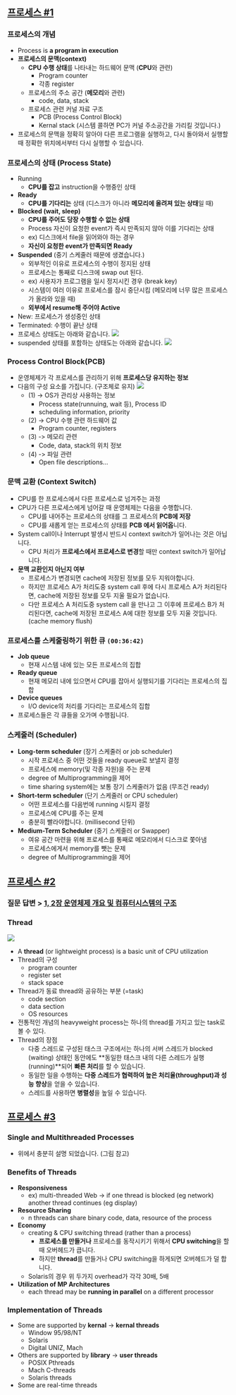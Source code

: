 ## [프로세스 #1](https://core.ewha.ac.kr/publicview/C0101020140318134023355997?vmode=f)

### 프로세스의 개념

- Process is **a program in execution**
- **프로세스의 문맥(context)**
  - **CPU 수행 상태**를 나타내는 하드웨어 문맥 (**CPU**와 관련)
    - Program counter
    - 각종 register
  - 프로세스의 주소 공간 (**메모리**와 관련)
    - code, data, stack
  - 프로세스 관련 커널 자료 구조
    - PCB (Process Control Block)
    - Kernal stack (시스템 콜하면 PC가 커널 주소공간을 가리킬 것입니다.)
- 프로세스의 문맥을 정확히 알아야 다른 프로그램을 실행하고, 다시 돌아와서 실행할 때 정확한 위치에서부터 다시 실행할 수 있습니다.

### 프로세스의  상태 (Process State)

- Running
  - **CPU를 잡고** instruction을 수행중인 상태
- **Ready**
  - **CPU를 기다리는** 상태 (디스크가 아니라 **메모리에 올려져 있는 상태**일 때)
- **Blocked (wait, sleep)**
  - **CPU를 주어도 당장 수행할 수 없는 상태**
  - Process 자신이 요청한 event가 즉시 만족되지 않아 이를 기다리는 상태
  - ex) 디스크에서 file을 읽어와야 하는 경우
  - **자신이 요청한 event가 만족되면 Ready** 
- **Suspended** (중기 스케줄러 때문에 생겼습니다.)
  - 외부적인 이유로 프로세스의 수행이 정지된 상태
  - 프로세스는 통째로 디스크에 swap out 된다.
  - ex) 사용자가 프로그램을 일시 정지시킨 경우 (break key)
  - 시스템이 여러 이유로 프로세스를 잠시 중단시킴 (메모리에 너무 많은 프로세스가 올라와 있을 때)
  - **외부에서 resume해 주어야 Active**
- New: 프로세스가 생성중인 상태
- Terminated: 수행이 끝난 상태
- 프로세스 상태도는 아래와 같습니다.
  ![](imgs/3_process_transition.png)
- suspended 상태를 포함하는 상태도는 아래와 같습니다.
  ![](imgs/3_new_process_transition.png)

### Process Control Block(PCB)

- 운영체제가 각 프로세스를 관리하기 위해 **프로세스당 유지하는 정보**
- 다음의 구성 요소를 가집니다. (구조체로 유지)
  ![](imgs/3_PCB.png)
  - (1) -> OS가 관리상 사용하는 정보
    - Process state(runnuing, wait 등), Process ID
    - scheduling information, priority
  - (2) -> CPU 수행 관련 하드웨어 값
    - Program counter, registers
  - (3) -> 메모리 관련
    - Code, data, stack의 위치 정보
  - (4) -> 파일 관련
    - Open file descriptions...

### 문맥 교환 (Context Switch)

- CPU를 한 프로세스에서 다른 프로세스로 넘겨주는 과정
- CPU가 다른 프로세스에게 넘어갈 때 운영체제는 다음을 수행합니다.
  - CPU를 내어주는 프로세스의 상태를 그 프로세스의 **PCB에 저장**
  - CPU를 새롭게 얻는 프로세스의 상태를 **PCB 에서 읽어옵**니다.
- System call이나 Interrupt 발생시 반드시 context switch가 일어나는 것은 아닙니다.
  - CPU 처리가 **프로세스에서 프로세스로 변경**할 때만 context switch가 일어납니다.
- **문맥 교환인지 아닌지 여부**
  - 프로세스가 변경되면 cache에 저장된 정보를 모두 지워야합니다.
  - 하지만 프로세스 A가 처리도중 system call 후에 다시 프로세스 A가 처리된다면, cache에 저장된 정보를 모두 지울 필요가 없습니다.
  - 다만 프로세스 A 처리도중 system call 을 만나고 그 이후에 프로세스 B가 처리된다면, cache에 저장된 프로세스 A에 대한 정보를 모두 지울 것입니다. (cache memory flush)

### 프로세스를 스케줄링하기 위한 큐 `(00:36:42)`

- **Job queue**
  - 현재 시스템 내에 있는 모든 프로세스의 집합
- **Ready queue**
  - 현재 메모리 내에 있으면서 CPU를 잡아서 실행되기를 기다리는 프로세스의 집합
- **Device queues**
  - I/O device의 처리를 기다리는 프로세스의 집합
- 프로세스들은 각 큐들을 오가며 수행됩니다.

### 스케줄러 (Scheduler)

- **Long-term scheduler** (장기 스케줄러 or job scheduler)
  - 시작 프로세스 중 어떤 것들을 ready queue로 보낼지 결정
  - 프로세스에 memory(및 각종 자원)을 주는 문제
  - degree of Multiprogramming을 제어
  - time sharing system에는 보통 장기 스케줄러가 없음 (무조건 ready)
- **Short-term scheduler** (단기 스케줄러 or CPU scheduler)
  - 어떤 프로세스를 다음번에 running 시킬지 결정
  - 프로세스에 CPU를 주는 문제
  - 충분히 빨라야합니다. (millisecond 단위)
- **Medium-Term Scheduler** (중기 스케줄러 or Swapper)
  - 여유 공간 마련을 위해 프로세스를 통째로 메모리에서 디스크로 쫓아냄
  - 프로세스에게서 memory를 뺏는 문제
  - degree of Multiprogramming을 제어

## [프로세스 #2](https://core.ewha.ac.kr/publicview/C0101020140321141759959993?vmode=f)

### 질문 답변 > [1, 2장 운영체제 개요 및 컴퓨터시스템의 구조](운영체제/1,-2장-운영체제-개요-및-컴퓨터시스템의-구조.md)

### Thread

![](imgs/3_thread.png)

- A **thread** (or lightweight process) is a basic unit of CPU utilization
- Thread의 구성
  - program counter
  - register set
  - stack space
- Thread가 동료 thread와 공유하는 부분 (=task)
  - code section
  - data section
  - OS resources
- 전통적인 개념의 heavyweight process는 하나의 thread를 가지고 있는 task로 볼 수 있다.
- Thread의 장점
  - 다중 스레드로 구성된 태스크 구조에서는 하나의 서버 스레드가 blocked (waiting) 상태인 동안에도 **동일한 태스크 내의 다른 스레드가 실행 (running)**되어 **빠른 처리**를 할 수 있습니다.
  - 동일한 일을 수행하는 **다중 스레드가 협력하여 높은 처리율(throughput)과 성능 향상**을 얻을 수 있습니다.
  - 스레드를 사용하면 **병렬성**을 높일 수 있습니다.

## [프로세스 #3](https://core.ewha.ac.kr/publicview/C0101020140321143516139010?vmode=f)

### Single and Multithreaded Processes

- 위에서 충분히 설명 되었습니다. (그림 참고)

### Benefits of Threads

- **Responsiveness**
  - ex) multi-threaded Web -> if one thread is blocked (eg network) another thread continues (eg display)
- **Resource Sharing**
  - n threads can share binary code, data, resource of the process
- **Economy**
  - creating & CPU switching thread (rather than a process)
    - **프로세스를 만들거나** 프로세스를 동작시키기 위해서 **CPU switching**을 할 때 오버헤드가 큽니다.
    - 하지만 **thread**를 만들거나 CPU switching을 하게되면 오버헤드가 덜 합니다.
  - Solaris의 경우 위 두가지 overhead가 각각 30배, 5배
- **Utilization of MP Architectures**
  - each thread may be **running in parallel** on a different processor

### Implementation of Threads

- Some are supported by **kernal** -> **kernal threads**
  - Window 95/98/NT
  - Solaris
  - Digital UNIZ, Mach
- Others are supported by **library** -> **user threads**
  - POSIX Pthreads
  - Mach C-threads
  - Solaris threads
- Some are real-time threads